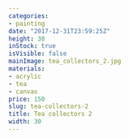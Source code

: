 ```yaml
---
categories:
- painting
date: "2017-12-31T23:59:25Z"
height: 30
inStock: true
isVisible: false
mainImage: tea_collectors_2.jpg
materials:
- acrylic
- tea
- canvas
price: 150
slug: tea-collectors-2
title: Tea collectors 2
width: 30
---
```


